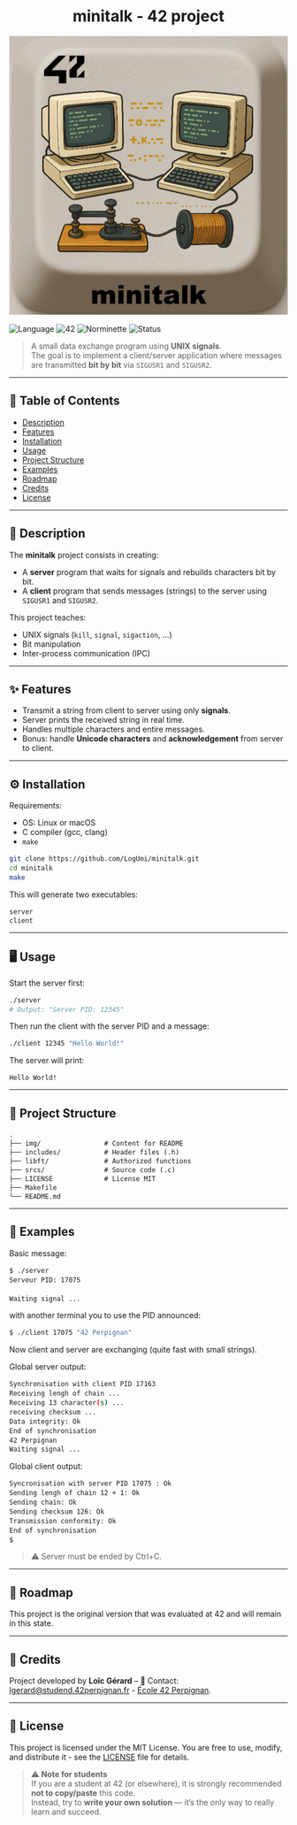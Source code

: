 <div align="center">
  <h1>minitalk - 42 project</h1>
  <img src="./img/minitalk.png"  />
  <br>
</div>

![Language](https://img.shields.io/badge/language-C-blue)
![42](https://img.shields.io/badge/school-42-black)
![Norminette](https://img.shields.io/badge/norminette-passed-brightgreen)
![Status](https://img.shields.io/badge/status-completed-brightgreen)

> A small data exchange program using **UNIX signals**.  
> The goal is to implement a client/server application where messages are transmitted **bit by bit** via `SIGUSR1` and `SIGUSR2`.

---

## 📖 Table of Contents
- [Description](#-description)
- [Features](#-features)
- [Installation](#%EF%B8%8F-installation)
- [Usage](#-usage)
- [Project Structure](#-project-structure)
- [Examples](#-examples)
- [Roadmap](#-roadmap)
- [Credits](#-credits)
- [License](#-license)

---

## 📝 Description
The **minitalk** project consists in creating:
- A **server** program that waits for signals and rebuilds characters bit by bit.
- A **client** program that sends messages (strings) to the server using `SIGUSR1` and `SIGUSR2`.

This project teaches:
- UNIX signals (`kill`, `signal`, `sigaction`, …)
- Bit manipulation
- Inter-process communication (IPC)

---

## ✨ Features
- Transmit a string from client to server using only **signals**.
- Server prints the received string in real time.
- Handles multiple characters and entire messages.
- Bonus: handle **Unicode characters** and **acknowledgement** from server to client.

---

## ⚙️ Installation
Requirements:  
- OS: Linux or macOS  
- C compiler (gcc, clang)  
- `make`

```bash
git clone https://github.com/LogUmi/minitalk.git
cd minitalk
make
```

This will generate two executables:

```
server
client
```

---

## 🖥 Usage
Start the server first:

```bash
./server
# Output: "Server PID: 12345"
```

Then run the client with the server PID and a message:

```bash
./client 12345 "Hello World!"
```

The server will print:

```
Hello World!
``` 

---

## 📂 Project Structure

```
.
├── img/                # Content for README
├── includes/           # Header files (.h)
├── libft/				# Authorized functions
├── srcs/               # Source code (.c)
├── LICENSE			    # License MIT
├── Makefile
└── README.md
```

---

## 🔎 Examples
Basic message:

```bash
$ ./server
Serveur PID: 17075

Waiting signal ...
```
with another terminal you to use the PID announced:
```bash
$ ./client 17075 "42 Perpignan"
```

Now client and server are exchanging (quite fast with small strings).

Global server output:
```bash
Synchronisation with client PID 17163
Receiving lengh of chain ...
Receiving 13 character(s) ...
receiving checksum ...
Data integrity: Ok
End of synchronisation
42 Perpignan
Waiting signal ...
```

Global client output:
```bash
Syncronisation with server PID 17075 : Ok
Sending lengh of chain 12 + 1: Ok
Sending chain: Ok
Sending checksum 126: Ok
Transmission conformity: Ok
End of synchronisation
$ 
```
> ⚠️ Server must be ended by Ctrl+C.

---

## 🚀 Roadmap
This project is the original version that was evaluated at 42 and will remain in this state.  

---

## 👤 Credits
Project developed by **Loïc Gérard** – 📧 Contact: lgerard@studend.42perpignan.fr - [École 42 Perpignan](https://42perpignan.fr).

---

## 📜 License
This project is licensed under the MIT License. You are free to use, modify, and distribute it - see the [LICENSE](./LICENSE) file for details.

> ⚠️ **Note for students**  
> If you are a student at 42 (or elsewhere), it is strongly recommended **not to copy/paste** this code.  
> Instead, try to **write your own solution** — it’s the only way to really learn and succeed.

